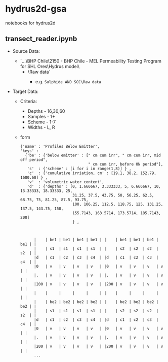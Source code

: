 # hydrus2d-gsa
notebooks for hydrus2d

## transect_reader.ipynb
* Source Data: 
  * `...\BHP Chile\2150 - BHP Chile - MEL Permeability Testing Program for SHL Ores\Hydrus model\
    * <sample name>\Raw data\`
      * e.g.  `Sulphide AND SCC\Raw data`
      
* Target Data: 
  * Criteria: 
    * Depths - 16,30,60
    * Samples - 1+
    * Scheme - 1-7
    * Widths - L, R
  * form
 
        {'name' : 'Profiles Below Emitter', 
        'keys' : 
          {'be' : {'below emitter' : [" cm cum irr", " cm cum irr, mid off period", 
                                      " cm cum irr, before ON period"], 
           's'  : {'scheme' : [i for i in range(1,8)] } ,
           'c'  : {'cumulative irriation, cm' : [19.1, 38.2, 152.79, 1680.68] } ,
           'v'  : 'volumetric water content',
           'd'  : {'depths' : [0, 1.666667, 3.333333, 5, 6.666667, 10, 13.33333, 18.33333, 25,
                               31.25, 37.5, 43.75, 50, 56.25, 62.5, 68.75, 75, 81.25, 87.5, 93.75, 
                               100, 106.25, 112.5, 118.75, 125, 131.25, 137.5, 143.75, 150, 
                               155.7143, 163.5714, 173.5714, 185.7143, 200]
                               } ,
           

            
              |    | be1 | be1 | be1 | be1 | |    | be1 | be1 | be1 | be1 | |
              |    | s1  | s1  | s1  | s1  | |    | s2  | s2  | s2  | s2  | |
              |d   | c1  | c2  | c3  | c4  | |d   | c1  | c2  | c3  | c4  | |
              |0   | v   | v   | v   | v   | |0   | v   | v   | v   | v   | |
              |.   | v   | v   | v   | v   | |.   | v   | v   | v   | v   | |
              |200 | v   | v   | v   | v   | |200 | v   | v   | v   | v   | |
              |    |     |     |     |     | |    |     |     |     |     | |
              |    | be2 | be2 | be2 | be2 | |    | be2 | be2 | be2 | be2 | |
              |    | s1  | s1  | s1  | s1  | |    | s2  | s2  | s2  | s2  | |
              |d   | c1  | c2  | c3  | c4  | |d   | c1  | c2  | c3  | c4  | |
              |0   | v   | v   | v   | v   | |0   | v   | v   | v   | v   | |
              |.   | v   | v   | v   | v   | |.   | v   | v   | v   | v   | |
              |200 | v   | v   | v   | v   | |200 | v   | v   | v   | v   | |
              ...

  
